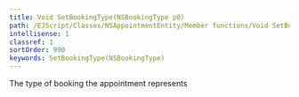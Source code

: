 ```yaml
---
title: Void SetBookingType(NSBookingType p0)
path: /EJScript/Classes/NSAppointmentEntity/Member functions/Void SetBookingType(NSBookingType p_0)
intellisense: 1
classref: 1
sortOrder: 990
keywords: SetBookingType(NSBookingType)
---
```



The type of booking the appointment represents


